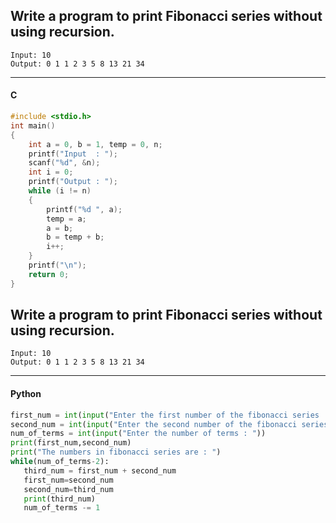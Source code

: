 ## Write a program to print Fibonacci series without using recursion.

```
Input: 10
Output: 0 1 1 2 3 5 8 13 21 34
```

---

<CodeBlock slots="heading, code" repeat="1" languages="C" />

#### C

```c
#include <stdio.h>
int main()
{
    int a = 0, b = 1, temp = 0, n;
    printf("Input  : ");
    scanf("%d", &n);
    int i = 0;
    printf("Output : ");
    while (i != n)
    {
        printf("%d ", a);
        temp = a;
        a = b;
        b = temp + b;
        i++;
    }
    printf("\n");
    return 0;
}
```

## Write a program to print Fibonacci series without using recursion.

```
Input: 10
Output: 0 1 1 2 3 5 8 13 21 34
```

---

<CodeBlock slots="heading, code" repeat="1" languages="python" />

#### Python

```Python
first_num = int(input("Enter the first number of the fibonacci series : "))
second_num = int(input("Enter the second number of the fibonacci series : "))
num_of_terms = int(input("Enter the number of terms : "))
print(first_num,second_num)
print("The numbers in fibonacci series are : ")
while(num_of_terms-2):
   third_num = first_num + second_num
   first_num=second_num
   second_num=third_num
   print(third_num)
   num_of_terms -= 1
```
